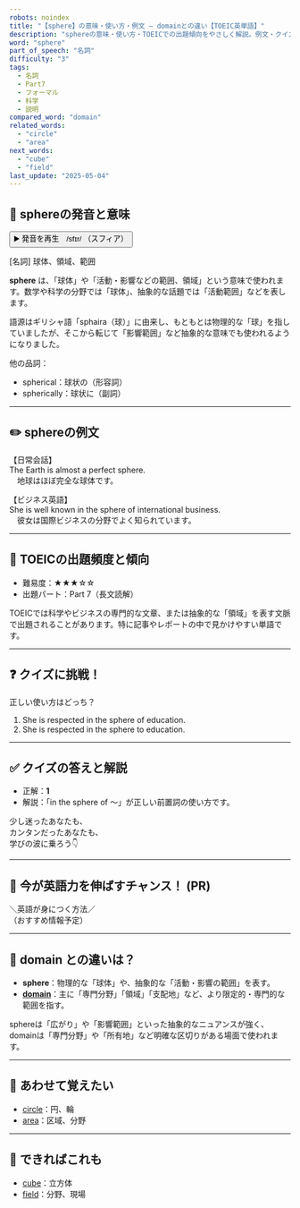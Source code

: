 ```yaml
---
robots: noindex
title: "【sphere】の意味・使い方・例文 ― domainとの違い【TOEIC英単語】"
description: "sphereの意味・使い方・TOEICでの出題傾向をやさしく解説。例文・クイズ付きでdomainとの違いもわかりやすく学べます。"
word: "sphere"
part_of_speech: "名詞"
difficulty: "3"
tags:
  - 名詞
  - Part7
  - フォーマル
  - 科学
  - 説明
compared_word: "domain"
related_words:
  - "circle"
  - "area"
next_words:
  - "cube"
  - "field"
last_update: "2025-05-04"
---
```


## 🔰 sphereの発音と意味

<button class="play-audio" onclick="playTTS('sphere')">
  <span class="play-audio-main">
    ▶️ 発音を再生　/sfɪr/
  </span>
  <span class="play-audio-sub">
    （スフィア）
  </span>
</button>

[名詞] 球体、領域、範囲

**sphere** は、「球体」や「活動・影響などの範囲、領域」という意味で使われます。数学や科学の分野では「球体」、抽象的な話題では「活動範囲」などを表します。

語源はギリシャ語「sphaira（球）」に由来し、もともとは物理的な「球」を指していましたが、そこから転じて「影響範囲」など抽象的な意味でも使われるようになりました。

他の品詞：  
- spherical：球状の（形容詞）
- spherically：球状に（副詞）

---

## ✏️ sphereの例文

【日常会話】  
The Earth is almost a perfect sphere.  
　地球はほぼ完全な球体です。

【ビジネス英語】  
She is well known in the sphere of international business.  
　彼女は国際ビジネスの分野でよく知られています。

---

## 🎯 TOEICの出題頻度と傾向

- 難易度：★★★☆☆
- 出題パート：Part 7（長文読解）

TOEICでは科学やビジネスの専門的な文章、または抽象的な「領域」を表す文脈で出題されることがあります。特に記事やレポートの中で見かけやすい単語です。

---

## ❓ クイズに挑戦！

正しい使い方はどっち？

1. She is respected in the sphere of education.  
2. She is respected in the sphere to education.

---

## ✅ クイズの答えと解説

- 正解：**1**
- 解説：「in the sphere of ～」が正しい前置詞の使い方です。

少し迷ったあなたも、  
カンタンだったあなたも、  
学びの波に乗ろう👇️

---

## 🚀 今が英語力を伸ばすチャンス！ (PR)

<div class="info-center">
＼英語が身につく方法／<br>  
（おすすめ情報予定）
</div>

---

## 🤔  domain との違いは？

- **sphere**：物理的な「球体」や、抽象的な「活動・影響の範囲」を表す。
- **[domain](/word/domain)**：主に「専門分野」「領域」「支配地」など、より限定的・専門的な範囲を指す。

sphereは「広がり」や「影響範囲」といった抽象的なニュアンスが強く、domainは「専門分野」や「所有地」など明確な区切りがある場面で使われます。

---

## 🧩 あわせて覚えたい

- [circle](/word/circle)：円、輪
- [area](/word/area)：区域、分野

---

## 📖 できればこれも

- [cube](/word/cube)：立方体
- [field](/word/field)：分野、現場

<!-- cvid: aid01_bid00 -->

